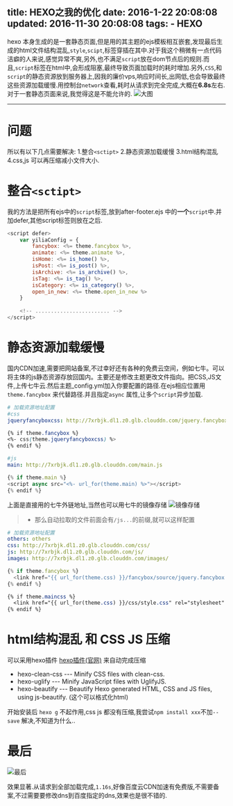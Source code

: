 title: HEXO之我的优化
date: 2016-1-22 20:08:08
updated: 2016-11-30 20:08:08
tags:
	- HEXO
---

hexo 本身生成的是一套静态页面,但是用的其主题的ejs模板相互嵌套,发现最后生成的html文件结构混乱,`style`,`scipt`,标签穿插在其中.对于我这个稍微有一点代码洁癖的人来说,感觉异常不爽,另外,也不满足`script`放在dom节点后的规则.而且,`script`标签在html中,会形成阻塞,最终导致页面加载时的耗时增加.另外,`CSS`,和`script`的静态资源放到服务器上,因我的廉价vps,响应时间长,出网低,也会导致最终这些资源加载缓慢.用控制台`network`查看,耗时从请求到完全完成,大概在**6.8s**左右.对于一套静态页面来说,我觉得这是不能允许的.
![大图](http://7xrbxz.dl1.z0.glb.clouddn.com/hexo%E4%B9%8B%E6%88%91%E7%9A%84%E4%BC%98%E5%8C%96.png)

<!--more-->

---

# 问题
所以有以下几点需要解决:
1.整合`<sctipt>` 
2.静态资源加载缓慢
3.html结构混乱
4.css,js 可以再压缩减小文件大小.


# 整合`<sctipt>` 

我的方法是把所有ejs中的`script`标签,放到after-footer.ejs 中的**一个**`script`中.并加defer,其他script标签则放在之后.
``` javascript
<script defer>
    var yiliaConfig = {
        fancybox: <%= theme.fancybox %>,
        animate: <%= theme.animate %>,
        isHome: <%= is_home() %>,
        isPost: <%= is_post() %>,
        isArchive: <%= is_archive() %>,
        isTag: <%= is_tag() %>,
        isCategory: <%= is_category() %>,
        open_in_new: <%= theme.open_in_new %>
    }
    
    <!-- ........................ -->
</script>
```

# 静态资源加载缓慢

国内CDN加速,需要把网站备案,不过幸好还有各种的免费云空间，例如七牛。可以将主体的js静态资源存放回国内。主要还是修改主题更改文件指向。把CSS,JS文件,上传七牛云.然后主题_config.yml加入你要配置的路径.在ejs相应位置用`theme.fancybox` 来代替路径.并且指定`async` 属性,让多个`script`异步加载.

``` yml
# 加载资源地址配置
#css
jqueryfancyboxcss: http://7xrbjk.dl1.z0.glb.clouddn.com/jquery.fancybox.css
```

``` css
{% if theme.fancybox %}
<%- css(theme.jqueryfancyboxcss) %>
{% endif %}
```

``` yml
#js
main: http://7xrbjk.dl1.z0.glb.clouddn.com/main.js
```

``` javascript
{% if theme.main %}
<script async src="<%- url_for(theme.main) %>"></script>
{% endif %}
```

上面是直接用的七牛外链地址,当然也可以用七牛的镜像存储
![镜像存储](http://7xrbxz.dl1.z0.glb.clouddn.com/hexo%E4%B9%8B%E6%88%91%E7%9A%84%E4%BC%98%E5%8C%96-2.png)

>- 那么自动拉取的文件前面会有`/js...`的前缀,就可以这样配置

``` yml
# 加载资源地址配置
others: others
css: http://7xrbjk.dl1.z0.glb.clouddn.com/css/
js: http://7xrbjk.dl1.z0.glb.clouddn.com/js/
images: http://7xrbjk.dl1.z0.glb.clouddn.com/images/
```

``` javascript
{% if theme.fancybox %}
  <link href="{{ url_for(theme.css) }}/fancybox/source/jquery.fancybox.css?v=2.1.5" rel="stylesheet" type="text/css"/>
{% endif %}
``` 
``` css
{% if theme.maincss %}
  <link href="{{ url_for(theme.css) }}/css/style.css" rel="stylesheet" type="text/css"/>
{% endif %}
```

# html结构混乱 和 CSS JS 压缩
可以采用hexo插件 [hexo插件(官网)](https://hexo.io/plugins/) 来自动完成压缩
- hexo-clean-css --- Minify CSS files with clean-css. 
- hexo-uglify --- Minify JavaScript files with UglifyJS.
- hexo-beautify --- Beautify Hexo generated HTML, CSS and JS files, using js-beautify. (这个可以格式化html)

开始安装后 `hexo g` 不起作用,css js 都没有压缩,我尝试`npm install xxx`不加`--save` 解决,不知道为什么..

# 最后
![最后](http://7xrbxz.dl1.z0.glb.clouddn.com/hexo%E4%B9%8B%E6%88%91%E7%9A%84%E4%BC%98%E5%8C%96-03.png)

效果显著.从请求到全部加载完成,`1.16s`,好像百度云CDN加速有免费版,不需要备案,不过需要要修改dns到百度指定的dns,效果也是很不错的.
